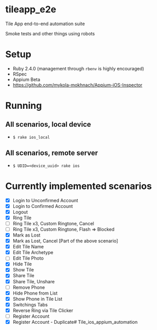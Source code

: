 # tileapp_e2e
Tile App end-to-end automation suite

Smoke tests and other things using robots

# Setup

- Ruby 2.4.0 (management through `rbenv` is highly encouraged)
- RSpec
- Appium Beta
- https://github.com/mykola-mokhnach/Appium-iOS-Inspector

# Running

## All scenarios, local device

- `$ rake ios_local`

## All scenarios, remote server
- `$ UDID=<device_uuid> rake ios`

# Currently implemented scenarios

- [x] Login to Unconfirmed Account
- [x] Login to Confirmed Account
- [x] Logout
- [x] Ring Tile
- [ ] Ring Tile x3, Custom Ringtone, Cancel
- [ ] Ring Tile x3, Custom Ringtone, Flash => Blocked
- [x] Mark as Lost
- [x] Mark as Lost, Cancel [Part of the above scenario]
- [x] Edit Tile Name
- [x] Edit Tile Archetype
- [ ] Edit Tile Photo
- [x] Hide Tile
- [x] Show Tile
- [x] Share Tile
- [x] Share Tile, Unshare
- [ ] Remove Phone
- [x] Hide Phone from List
- [x] Show Phone in Tile List
- [x] Switchings Tabs
- [x] Reverse Ring via Tile Clicker
- [ ] Register Account
- [x] Register Account - Duplicate# Tile_ios_appium_automation
